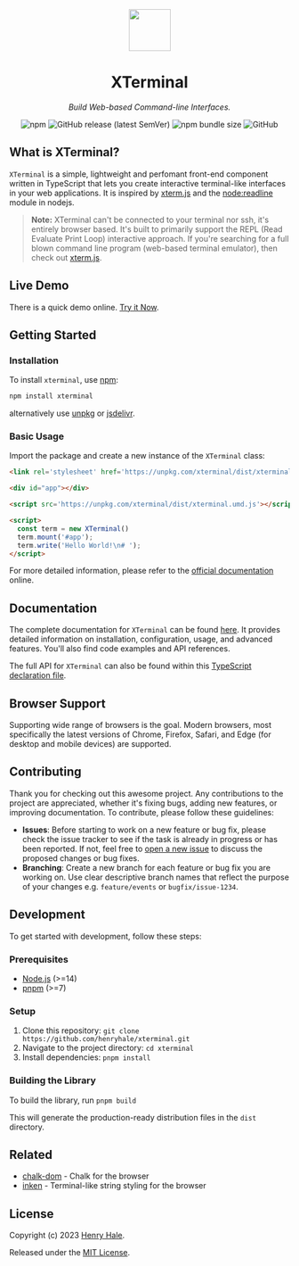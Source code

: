 <div align="center">
<img width="75" height="75" src="https://raw.githubusercontent.com/henryhale/xterminal/master/assets/logo-rounded.png" />
<h1>XTerminal</h1>
<p><i>Build Web-based Command-line Interfaces.</i></p>
<img alt="npm" src="https://img.shields.io/npm/v/xterminal">
<img alt="GitHub release (latest SemVer)" src="https://img.shields.io/github/v/release/henryhale/xterminal">
<img alt="npm bundle size" src="https://img.shields.io/bundlephobia/minzip/xterminal">
<img alt="GitHub" src="https://img.shields.io/github/license/henryhale/xterminal">
</div>

## What is XTerminal?

`XTerminal` is a simple, lightweight and perfomant front-end component written in TypeScript that lets you create interactive terminal-like interfaces in your web applications. It is inspired by [xterm.js](https://github.com/xtermjs) and the [node:readline](https://nodejs.org/api/readline.html) module in nodejs. 

> **Note:** XTerminal can't be connected to your terminal nor ssh, it's entirely browser based.
> It's built to primarily support the REPL (Read Evaluate Print Loop) interactive approach.
> If you're searching for a full blown command line program (web-based terminal emulator), then check out [xterm.js](https://github.com/xtermjs).

## Live Demo

There is a quick demo online. [Try it Now](https://henryhale.github.io/xterminal/demo/).

## Getting Started

### Installation

To install `xterminal`, use [npm](https://npmjs.org/xterminal):

```sh
npm install xterminal
```

alternatively use [unpkg](https://unpkg.com/xterminal) or [jsdelivr](https://cdn.jsdelivr.net/npm/xterminal).

### Basic Usage

Import the package and create a new instance of the `XTerminal` class:

```html
<link rel='stylesheet' href='https://unpkg.com/xterminal/dist/xterminal.css'>

<div id="app"></div>

<script src='https://unpkg.com/xterminal/dist/xterminal.umd.js'></script>

<script>
  const term = new XTerminal()
  term.mount('#app');
  term.write('Hello World!\n# ');
</script>
```

For more detailed information, please refer to the [official documentation](https://henryhale.github.io/xterminal/) online.

## Documentation

The complete documentation for `XTerminal` can be found [here](https://henryhale.github.io/xterminal/). It provides detailed information on installation, configuration, usage, and advanced features. You'll also find code examples and API references.

The full API for `XTerminal` can also be found within this [TypeScript declaration file](https://github.com/henryhale/xterminal/blob/master/types/terminal.d.ts).

## Browser Support

Supporting wide range of browsers is the goal. Modern browsers, most specifically the latest versions of Chrome, Firefox, Safari, and Edge (for desktop and mobile devices) are supported.

## Contributing

Thank you for checking out this awesome project. Any contributions to the project are appreciated, whether it's fixing bugs, adding new features, or improving documentation. To contribute, please follow these guidelines:

- **Issues**: Before starting to work on a new feature or bug fix, please check the issue tracker to see if the task is already in progress or has been reported. If not, feel free to [open a new issue](https://github.com/henryhale/xterminal/issues/new) to discuss the proposed changes or bug fixes.
- **Branching**: Create a new branch for each feature or bug fix you are working on. Use clear descriptive branch names that reflect the purpose of your changes e.g. `feature/events` or `bugfix/issue-1234`.

## Development

To get started with development, follow these steps:

### Prerequisites

- [Node.js](https://nodejs.org) (>=14)
- [pnpm](https://pnpm.io/) (>=7)

### Setup

1. Clone this repository: `git clone https://github.com/henryhale/xterminal.git`
2. Navigate to the project directory: `cd xterminal`
3. Install dependencies: `pnpm install`

### Building the Library

To build the library, run `pnpm build`

This will generate the production-ready distribution files in the `dist` directory.

## Related

- [chalk-dom](https://github.com/henryhale/chalk-dom) - Chalk for the browser
- [inken](https://github.com/henryhale/inken) - Terminal-like string styling for the browser

## License

Copyright (c) 2023 [Henry Hale](https://github.com/henryhale/).

Released under the [MIT License](https://github.com/henryhale/xterminal/blob/master/LICENSE.txt).
